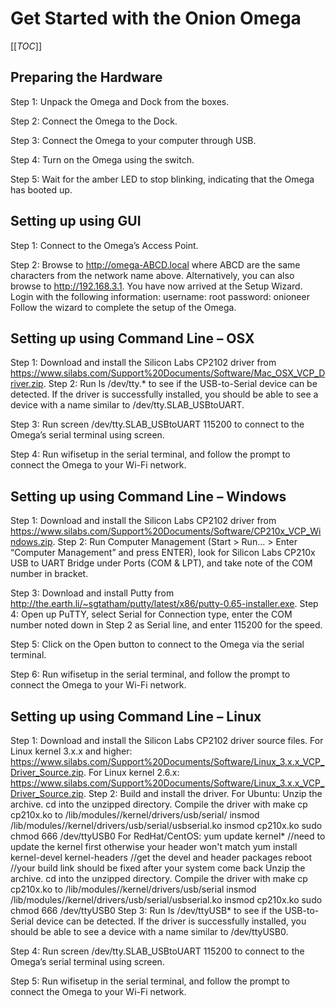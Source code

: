 # Get Started with the Onion Omega

[[_TOC_]]

## Preparing the Hardware

Step 1: Unpack the Omega and Dock from the boxes.

Step 2: Connect the Omega to the Dock.

Step 3: Connect the Omega to your computer through USB.

Step 4: Turn on the Omega using the switch.

Step 5: Wait for the amber LED to stop blinking, indicating that the Omega has booted up.

## Setting up using GUI
Step 1: Connect to the Omega’s Access Point.

Step 2: Browse to http://omega-ABCD.local where ABCD are the same characters from the network name above. Alternatively, you can also browse to http://192.168.3.1. You have now arrived at the Setup Wizard. Login with the following information: username: root password: onioneer Follow the wizard to complete the setup of the Omega.

## Setting up using Command Line – OSX
Step 1: Download and install the Silicon Labs CP2102 driver from https://www.silabs.com/Support%20Documents/Software/Mac_OSX_VCP_Driver.zip.
Step 2: Run ls /dev/tty.* to see if the USB-to-Serial device can be detected. If the driver is successfully installed, you should be able to see a device with a name similar to /dev/tty.SLAB_USBtoUART.

Step 3: Run screen /dev/tty.SLAB_USBtoUART 115200 to connect to the Omega’s serial terminal using screen.

Step 4: Run wifisetup in the serial terminal, and follow the prompt to connect the Omega to your Wi-Fi network.

## Setting up using Command Line – Windows
Step 1: Download and install the Silicon Labs CP2102 driver from https://www.silabs.com/Support%20Documents/Software/CP210x_VCP_Windows.zip.
Step 2: Run Computer Management (Start > Run… > Enter “Computer Management” and press ENTER), look for Silicon Labs CP210x USB to UART Bridge under Ports (COM & LPT), and take note of the COM number in bracket.

Step 3: Download and install Putty from http://the.earth.li/~sgtatham/putty/latest/x86/putty-0.65-installer.exe.
Step 4: Open up PuTTY, select Serial for Connection type, enter the COM number noted down in Step 2 as Serial line, and enter 115200 for the speed.

Step 5: Click on the Open button to connect to the Omega via the serial terminal.

Step 6: Run wifisetup in the serial terminal, and follow the prompt to connect the Omega to your Wi-Fi network.

## Setting up using Command Line – Linux
Step 1: Download and install the Silicon Labs CP2102 driver source files.
For Linux kernel 3.x.x and higher: https://www.silabs.com/Support%20Documents/Software/Linux_3.x.x_VCP_Driver_Source.zip.
For Linux kernel 2.6.x: https://www.silabs.com/Support%20Documents/Software/Linux_3.x.x_VCP_Driver_Source.zip.
Step 2: Build and install the driver.
For Ubuntu:
Unzip the archive.
cd into the unzipped directory.
Compile the driver with make
cp cp210x.ko to /lib/modules/<kernel-version>/kernel/drivers/usb/serial/<kernel-version>
insmod /lib/modules/<kernel-version>/kernel/drivers/usb/serial/usbserial.ko
insmod cp210x.ko
sudo chmod 666 /dev/ttyUSB0
For RedHat/CentOS:
yum update kernel* //need to update the kernel first otherwise your header won't match
yum install kernel-devel kernel-headers //get the devel and header packages
reboot //your build link should be fixed after your system come back
Unzip the archive.
cd into the unzipped directory.
Compile the driver with make
cp cp210x.ko to /lib/modules/<kernel-version>/kernel/drivers/usb/serial
insmod /lib/modules/<kernel-version>/kernel/drivers/usb/serial/usbserial.ko
insmod cp210x.ko
sudo chmod 666 /dev/ttyUSB0
Step 3: Run ls /dev/ttyUSB* to see if the USB-to-Serial device can be detected. If the driver is successfully installed, you should be able to see a device with a name similar to /dev/ttyUSB0.

Step 4: Run screen /dev/tty.SLAB_USBtoUART 115200 to connect to the Omega’s serial terminal using screen.

Step 5: Run wifisetup in the serial terminal, and follow the prompt to connect the Omega to your Wi-Fi network.
